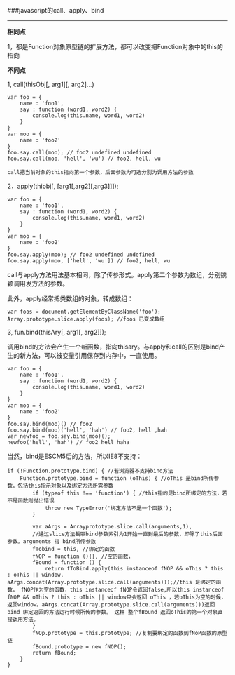###javascript的call、apply、bind

---

**相同点**

1，都是Function对象原型链的扩展方法，都可以改变把Function对象中的this的指向

**不同点**

1, call(thisObj[, arg1][, arg2]...)

    var foo = {
        name : 'foo1',
        say : function (word1, word2) {
            console.log(this.name, word1, word2)
        }
    }
    var moo = {
        name : 'foo2'
    }
    foo.say.call(moo); // foo2 undefined undefined
    foo.say.call(moo, 'hell', 'wu') // foo2, hell, wu
    
    call把当前对象的this指向第一个参数，后面参数为可选分别为调用方法的参数

2，apply(thiobj[, [arg1[,arg2][,arg3]]]);

    var foo = {
        name : 'foo1',
        say : function (word1, word2) {
            console.log(this.name, word1, word2)
        }
    }
    var moo = {
        name : 'foo2'
    }
    foo.say.apply(moo); // foo2 undefined undefined
    foo.say.apply(moo, ['hell', 'wu']) // foo2, hell, wu
    
call与apply方法用法基本相同，除了传参形式。apply第二个参数为数组，分别魏颖调用发方法的参数。

此外，apply经常把类数组的对象，转成数组：

    var foos = document.getElementByClassName('foo');
    Array.prototype.slice.apply(foos); //foos 已变成数组


3, fun.bind(thisAry[, arg1[, arg2]]);

调用bind的方法会产生一个新函数，指向thisary。与apply和call的区别是bind产生的新方法，可以被变量引用保存到内存中，一直使用。

    var foo = {
        name : 'foo1',
        say : function (word1, word2) {
            console.log(this.name, word1, word2)
        }
    }
    var moo = {
        name : 'foo2'
    }
    foo.say.bind(moo)() // foo2
    foo.say.bind(moo)('hell', 'hah') // foo2, hell ,hah
    var newfoo = foo.say.bind(moo)();
    newfoo('hell', 'hah') // foo2 hell haha
    
当然，bind是ESCM5后的方法，所以IE8不支持：

    if (!Function.prototype.bind) { //若浏览器不支持bind方法
        Function.prototype.bind = function (oThis) { //oThis 是bind所传参数，包括this指示对象以及绑定方法所需参数
            if (typeof this !== 'function') { //this指的是bind所绑定的方法，若不是函数则抛出错误
                throw new TypeError('绑定方法不是一个函数');
            }
            
            var aArgs = Arrayprototype.slice.call(arguments,1),
            //通过slice方法截取bind参数索引为1开始一直到最后的参数，即除了this后面参数。arguments 指 bind所传参数
            fTobind = this, //绑定的函数
            fNOP = function (){}, //空的函数，
            fBound = function () {
                return fToBind.apply(this instanceof fNOP && oThis ? this : oThis || window, aArgs.concat(Array.prototype.slice.call(arguments)));//this 是绑定的函数， fNOP作为空的函数，this instanceof fNOP会返回false,所以this instanceof fNOP && oThis ? this : oThis || window只会返回 oThis ，若oThis为空的时候，返回window。aArgs.concat(Array.prototype.slice.call(arguments)))返回 bind 绑定返回的方法运行时候所传的参数。 这样 整个fBound 返回oThis的第一个对象直接调用方法。
            }
            fNOp.prototype = this.prototype; //复制要绑定的函数到fNoP函数的原型链
            fBound.prototype = new fNOP(); 
            return fBound;
        }
    }



    


